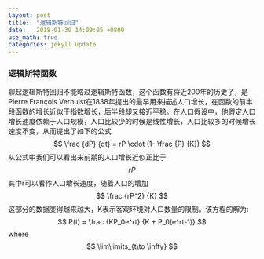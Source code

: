 ```yaml
---
layout: post
title:  "逻辑斯特回归"
date:   2018-01-30 14:09:05 +0800
use_math: true
categories: jekyll update
---
```

<script type="text/javascript" src="https://cdnjs.cloudflare.com/ajax/libs/mathjax/2.7.2/MathJax.js?config=TeX-MML-AM_CHTML"></script>

### 逻辑斯特函数
聊起逻辑斯特回归不能略过逻辑斯特函数，这个函数有将近200年的历史了，是Pierre François Verhulst在1838年提出的最早用来描述人口增长，在函数的前半段函数的增长近似于指数增长，后半段却又接近平稳。在人口假设中，他假定人口增长速度依赖于人口规模，人口比较少的时候是线性增长，人口比较多的时候增长速度不变，从而提出了如下的公式
$$
    \frac {dP} {dt} = rP \cdot (1- \frac {P} {K})
$$
从公式中我们可以看出来前期的人口增长近似正比于 $$rP$$ 其中r可以看作人口增长速度，随着人口的增加 $$ \frac {rP^2} {K} $$ 这部分的数据变得越来越大，K表示客观环境对人口数量的限制。该方程的解为:
$$
 P(t) = \frac {KP_0e^rt} {K + P_0(e^rt-1)}
$$
where
$$
\lim\limits_{t\to \infty}
$$

